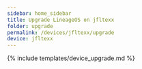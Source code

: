 ```yaml
---
sidebar: home_sidebar
title: Upgrade LineageOS on jfltexx
folder: upgrade
permalink: /devices/jfltexx/upgrade
device: jfltexx
---
```

{% include templates/device_upgrade.md %}
